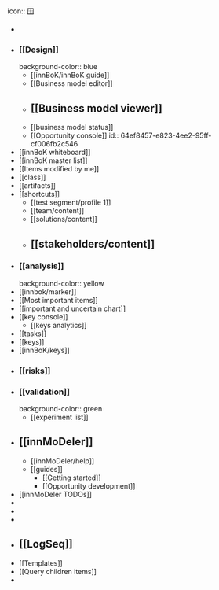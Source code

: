icon:: 🪟

-
- ### [[Design]]
  background-color:: blue
	- [[innBoK/innBoK guide]]
	- [[Business model editor]]
	- [[Business model viewer]]
		-
	- [[business model status]]
	- [[Opportunity console]]
	  id:: 64ef8457-e823-4ee2-95ff-cf006fb2c546
- [[innBoK whiteboard]]
- [[innBoK master list]]
- [[Items modified by me]]
- [[class]]
- [[artifacts]]
- [[shortcuts]]
	- [[test segment/profile 1]]
	- [[team/content]]
	- [[solutions/content]]
	- [[stakeholders/content]]
		-
- ### [[analysis]]
  background-color:: yellow
- [[innbok/marker]]
- [[Most important items]]
- [[important and uncertain chart]]
- [[key console]]
	- [[keys analytics]]
- [[tasks]]
- [[keys]]
- [[innBoK/keys]]
- ### [[risks]]
- ### [[validation]]
  background-color:: green
	- [[experiment list]]
- ## [[innMoDeler]]
	- [[innMoDeler/help]]
	- [[guides]]
		- [[Getting started]]
		- [[Opportunity development]]
- [[innMoDeler TODOs]]
-
-
-
- ## [[LogSeq]]
- [[Templates]]
- [[Query children items]]
-
